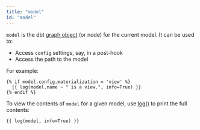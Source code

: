 ```yaml
---
title: "model"
id: "model"
---
```


`model` is the dbt [graph object](/reference/dbt-jinja-functions/graph) (or node) for the current model. It can be used to:
- Access `config` settings, say, in a post-hook
- Access the path to the model

For example:
```jinja
{% if model.config.materialization = 'view' %}
  {{ log(model.name ~ " is a view.", info=True) }}
{% endif %}
```

To view the contents of `model` for a given model, use [log()](/reference/dbt-jinja-functions/log)
to print the full contents:

```jinja
{{ log(model, info=True) }}
```
